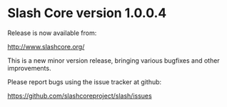Slash Core version 1.0.0.4
==========================

Release is now available from:

  <http://www.slashcore.org/>

This is a new minor version release, bringing various bugfixes and other
improvements.

Please report bugs using the issue tracker at github:

  <https://github.com/slashcoreproject/slash/issues>
